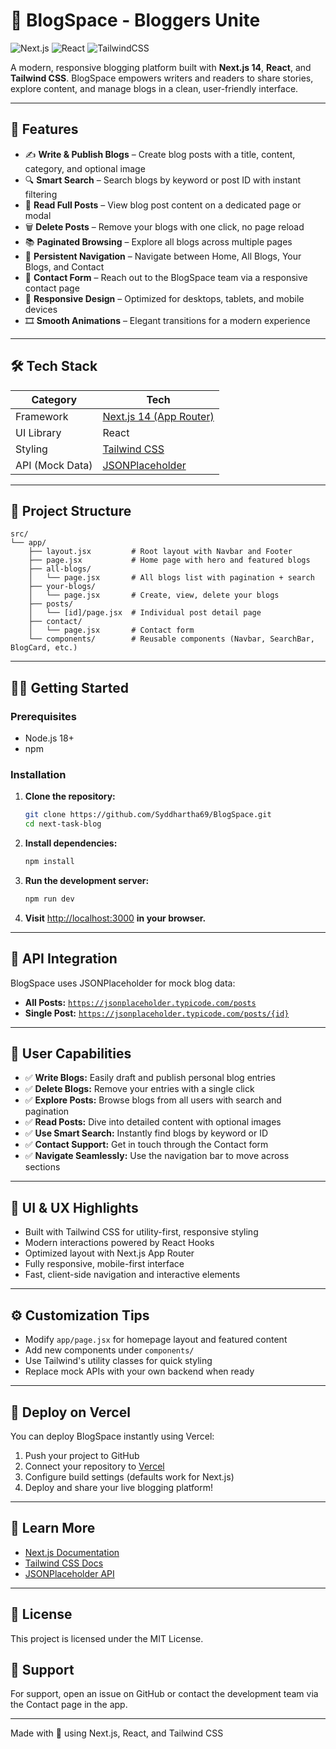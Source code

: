 # 📝 BlogSpace - Bloggers Unite

![Next.js](https://img.shields.io/badge/Next.js-14-blue?logo=next.js&style=flat-square)
![React](https://img.shields.io/badge/React-18-blue?logo=react&style=flat-square)
![TailwindCSS](https://img.shields.io/badge/TailwindCSS-3.4-green?logo=tailwindcss&style=flat-square)

A modern, responsive blogging platform built with **Next.js 14**, **React**, and **Tailwind CSS**. BlogSpace empowers writers and readers to share stories, explore content, and manage blogs in a clean, user-friendly interface.

---

## 🚀 Features

- ✍️ **Write & Publish Blogs** – Create blog posts with a title, content, category, and optional image
- 🔍 **Smart Search** – Search blogs by keyword or post ID with instant filtering
- 📃 **Read Full Posts** – View blog post content on a dedicated page or modal
- 🗑️ **Delete Posts** – Remove your blogs with one click, no page reload
- 📚 **Paginated Browsing** – Explore all blogs across multiple pages
- 🧭 **Persistent Navigation** – Navigate between Home, All Blogs, Your Blogs, and Contact
- 💬 **Contact Form** – Reach out to the BlogSpace team via a responsive contact page
- 📱 **Responsive Design** – Optimized for desktops, tablets, and mobile devices
- 🎞️ **Smooth Animations** – Elegant transitions for a modern experience

---

## 🛠️ Tech Stack

| Category        | Tech                                                    |
| --------------- | ------------------------------------------------------- |
| Framework       | [Next.js 14 (App Router)](https://nextjs.org/docs)      |
| UI Library      | React                                                   |
| Styling         | [Tailwind CSS](https://tailwindcss.com)                 |
| API (Mock Data) | [JSONPlaceholder](https://jsonplaceholder.typicode.com) |

---

## 📂 Project Structure

```text
src/
└── app/
    ├── layout.jsx         # Root layout with Navbar and Footer
    ├── page.jsx           # Home page with hero and featured blogs
    ├── all-blogs/
    │   └── page.jsx       # All blogs list with pagination + search
    ├── your-blogs/
    │   └── page.jsx       # Create, view, delete your blogs
    ├── posts/
    │   └── [id]/page.jsx  # Individual post detail page
    ├── contact/
    │   └── page.jsx       # Contact form
    └── components/        # Reusable components (Navbar, SearchBar, BlogCard, etc.)
```

---

## 🧑‍💻 Getting Started

### Prerequisites

- Node.js 18+
- npm

### Installation

1. **Clone the repository:**
   ```bash
   git clone https://github.com/Syddhartha69/BlogSpace.git
   cd next-task-blog
   ```
2. **Install dependencies:**
   ```bash
   npm install
   ```
3. **Run the development server:**
   ```bash
   npm run dev
   ```
4. **Visit** [http://localhost:3000](http://localhost:3000) **in your browser.**

---

## 🔗 API Integration

BlogSpace uses JSONPlaceholder for mock blog data:

- **All Posts:** [`https://jsonplaceholder.typicode.com/posts`](https://jsonplaceholder.typicode.com/posts)
- **Single Post:** [`https://jsonplaceholder.typicode.com/posts/{id}`](https://jsonplaceholder.typicode.com/posts/1)

---

## 🌟 User Capabilities

- ✅ **Write Blogs:** Easily draft and publish personal blog entries
- ✅ **Delete Blogs:** Remove your entries with a single click
- ✅ **Explore Posts:** Browse blogs from all users with search and pagination
- ✅ **Read Posts:** Dive into detailed content with optional images
- ✅ **Use Smart Search:** Instantly find blogs by keyword or ID
- ✅ **Contact Support:** Get in touch through the Contact form
- ✅ **Navigate Seamlessly:** Use the navigation bar to move across sections

---

## 🎨 UI & UX Highlights

- Built with Tailwind CSS for utility-first, responsive styling
- Modern interactions powered by React Hooks
- Optimized layout with Next.js App Router
- Fully responsive, mobile-first interface
- Fast, client-side navigation and interactive elements

---

## ⚙️ Customization Tips

- Modify `app/page.jsx` for homepage layout and featured content
- Add new components under `components/`
- Use Tailwind's utility classes for quick styling
- Replace mock APIs with your own backend when ready

---

## 🚀 Deploy on Vercel

You can deploy BlogSpace instantly using Vercel:

1. Push your project to GitHub
2. Connect your repository to [Vercel](https://vercel.com/)
3. Configure build settings (defaults work for Next.js)
4. Deploy and share your live blogging platform!

---

## 📘 Learn More

- [Next.js Documentation](https://nextjs.org/docs)
- [Tailwind CSS Docs](https://tailwindcss.com/docs)
- [JSONPlaceholder API](https://jsonplaceholder.typicode.com/)

---

## 📄 License

This project is licensed under the MIT License.

## 💬 Support

For support, open an issue on GitHub or contact the development team via the Contact page in the app.

---

Made with 💙 using Next.js, React, and Tailwind CSS
